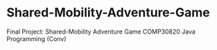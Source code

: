 # Shared-Mobility-Adventure-Game
Final Project: Shared-Mobility Adventure Game COMP30820 Java Programming (Conv)
